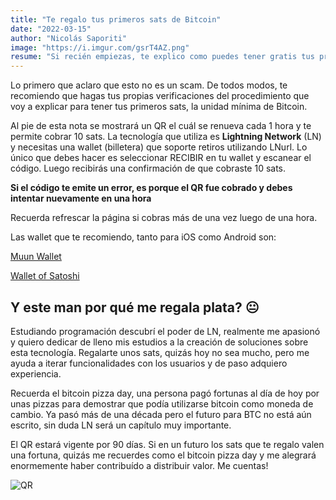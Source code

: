```yaml
---
title: "Te regalo tus primeros sats de Bitcoin"
date: "2022-03-15"
author: "Nicolás Saporiti"
image: "https://i.imgur.com/gsrT4AZ.png"
resume: "Si recién empiezas, te explico como puedes tener gratis tus primeros sats."
---
```


Lo primero que aclaro que esto no es un scam. De todos modos, te recomiendo que hagas tus propias verificaciones del procedimiento que  voy a explicar para tener tus primeros sats, la unidad mínima de Bitcoin.

Al pie de esta nota se mostrará un QR el cuál se renueva cada 1 hora y te permite cobrar 10 sats. La tecnología que utiliza es **Lightning Network** (LN) y necesitas una wallet (billetera) que soporte retiros utilizando LNurl.
Lo único que debes hacer es seleccionar RECIBIR en tu wallet y escanear el código. Luego recibirás una confirmación de que cobraste 10 sats.

**Si el código te emite un error, es porque el QR fue cobrado y debes intentar nuevamente en una hora**

Recuerda refrescar la página si cobras más de una vez luego de una hora.

Las wallet que te recomiendo, tanto para iOS como Android son:

[Muun Wallet](https://muun.com/es/)

[Wallet of Satoshi](https://www.walletofsatoshi.com/)

## Y este man por qué me regala plata? 😐

Estudiando programación descubrí el poder de LN, realmente me apasionó y quiero dedicar de lleno mis estudios a la creación de soluciones sobre esta tecnología. Regalarte unos sats, quizás hoy no sea mucho, pero me ayuda a iterar funcionalidades con los usuarios y de paso adquiero experiencia.

Recuerda el bitcoin pizza day, una persona pagó fortunas al día de hoy por unas pizzas para demostrar que podía utilizarse bitcoin como moneda de cambio. Ya pasó más de una década pero el futuro para BTC no está aún escrito, sin duda LN será un capítulo muy importante.

El QR estará vigente por 90 días. Si en un futuro los sats que te regalo valen una fortuna, quizás me recuerdes como el bitcoin pizza day y me alegrará enormemente haber contribuído a distribuir valor. Me cuentas!


![QR](https://legend.lnbits.com/withdraw/img/TySyGFGnmnwcavK8r5xzJn)
